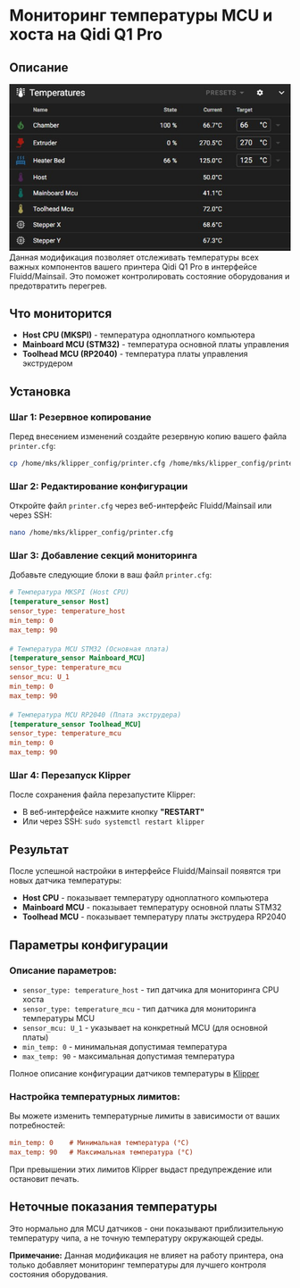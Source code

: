 # Мониторинг температуры MCU и хоста на Qidi Q1 Pro

## Описание

![Fluidd](/docs/images/fluid-temp.jpg)
Данная модификация позволяет отслеживать температуры всех важных компонентов вашего принтера Qidi Q1 Pro в интерфейсе Fluidd/Mainsail. Это поможет контролировать состояние оборудования и предотвратить перегрев.

## Что мониторится

- **Host CPU (MKSPI)** - температура одноплатного компьютера
- **Mainboard MCU (STM32)** - температура основной платы управления
- **Toolhead MCU (RP2040)** - температура платы управления экструдером

## Установка

### Шаг 1: Резервное копирование

Перед внесением изменений создайте резервную копию вашего файла `printer.cfg`:

```bash
cp /home/mks/klipper_config/printer.cfg /home/mks/klipper_config/printer.cfg.backup
```

### Шаг 2: Редактирование конфигурации

Откройте файл `printer.cfg` через веб-интерфейс Fluidd/Mainsail или через SSH:

```bash
nano /home/mks/klipper_config/printer.cfg
```

### Шаг 3: Добавление секций мониторинга

Добавьте следующие блоки в ваш файл `printer.cfg`:

```ini
# Температура MKSPI (Host CPU)
[temperature_sensor Host]
sensor_type: temperature_host
min_temp: 0
max_temp: 90

# Температура MCU STM32 (Основная плата)
[temperature_sensor Mainboard_MCU]
sensor_type: temperature_mcu
sensor_mcu: U_1
min_temp: 0
max_temp: 90

# Температура MCU RP2040 (Плата экструдера)
[temperature_sensor Toolhead_MCU]
sensor_type: temperature_mcu
min_temp: 0
max_temp: 90
```

### Шаг 4: Перезапуск Klipper

После сохранения файла перезапустите Klipper:

- В веб-интерфейсе нажмите кнопку **"RESTART"**
- Или через SSH: `sudo systemctl restart klipper`

## Результат

После успешной настройки в интерфейсе Fluidd/Mainsail появятся три новых датчика температуры:

- **Host CPU** - показывает температуру одноплатного компьютера
- **Mainboard MCU** - показывает температуру основной платы STM32
- **Toolhead MCU** - показывает температуру платы экструдера RP2040

## Параметры конфигурации

### Описание параметров:

- `sensor_type: temperature_host` - тип датчика для мониторинга CPU хоста
- `sensor_type: temperature_mcu` - тип датчика для мониторинга температуры MCU
- `sensor_mcu: U_1` - указывает на конкретный MCU (для основной платы)
- `min_temp: 0` - минимальная допустимая температура
- `max_temp: 90` - максимальная допустимая температура

Полное описание конфигурации датчиков температуры в [Klipper](https://www.klipper3d.org/Config_Reference.html#temperature_sensor)

### Настройка температурных лимитов:

Вы можете изменить температурные лимиты в зависимости от ваших потребностей:

```ini
min_temp: 0    # Минимальная температура (°C)
max_temp: 90   # Максимальная температура (°C)
```

При превышении этих лимитов Klipper выдаст предупреждение или остановит печать.

## Неточные показания температуры

Это нормально для MCU датчиков - они показывают приблизительную температуру чипа, а не точную температуру окружающей среды.

**Примечание:** Данная модификация не влияет на работу принтера, она только добавляет мониторинг температуры для лучшего контроля состояния оборудования.

